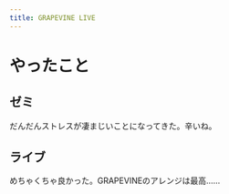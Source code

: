 ```yaml
---
title: GRAPEVINE LIVE
---
```


# やったこと

## ゼミ

だんだんストレスが凄まじいことになってきた。辛いね。

## ライブ

めちゃくちゃ良かった。GRAPEVINEのアレンジは最高……

